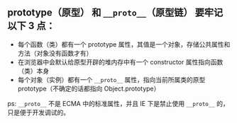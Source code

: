 ## prototype（原型） 和 `__proto__`（原型链） 要牢记以下 3 点：

- 每个函数（类）都有一个 prototype 属性，其值是一个对象，存储公共属性和方法（对象没有函数才有）
- 在浏览器中会默认给原型开辟的堆内存中有一个 constructor 属性指向函数（类）本身
- 每个对象（实例）都有一个 `__proto__` 属性，指向当前所属类的原型 prototype（不确定的话都指向 Object.prototype）

ps: `__proto__` 不是 ECMA 中的标准属性，并且 IE 下是禁止使用 `__proto__` 的，只是便于开发调试的。
